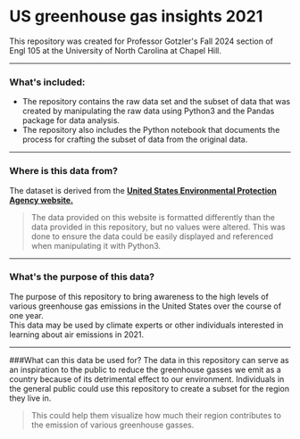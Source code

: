 # US greenhouse gas insights 2021 
This repository was created for Professor Gotzler's Fall 2024 section of Engl 105 at the University of North Carolina at Chapel Hill. 

--- 

### What's included: 
- The repository contains the raw data set and the subset of data that was created by manipulating the raw data using Python3 and  the Pandas package for data analysis.
- The repository also includes the Python notebook that documents the process for crafting the subset of data from the original data.

---

### Where is this data from? 
The dataset is derived from the **[United States Environmental Protection Agency website.](https://www.epa.gov/ghgreporting)**
> The data provided on this website is formatted differently than the data provided in this repository, but no values were altered. This was done to ensure the data could be easily displayed and referenced when manipulating it with Python3.

---

### What's the purpose of this data? 
The purpose of this repository to bring awareness to the high levels of various greenhouse gas emissions in the United States over the course of one year.  
This data may be used by climate experts or other individuals interested in learning about air emissions in 2021. 

---

###What can this data be used for? 
The data in this repository can serve as an inspiration to the public to reduce the greenhouse gasses we emit as a country because of its detrimental effect to our environment. 
Individuals in the general public could use this repository to create a subset for the region they live in.
> This could help them visualize how much their region contributes to the emission of various greenhouse gasses.

